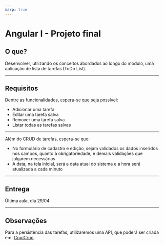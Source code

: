 ```yaml
---
marp: true
---
```


# Angular I - Projeto final

## O que?

Desenvolver, utilizando os conceitos abordados ao longo do módulo, uma aplicação de lista de tarefas (ToDo List).

---

## Requisitos

Dentre as funcionalidades, espera-se que seja possível:

- Adicionar uma tarefa
- Editar uma tarefa salva
- Remover uma tarefa salva
- Listar todas as tarefas salvas

---

Além do CRUD de tarefas, espera-se que:

- No formulário de cadastro e edição, sejam validados os dados inseridos nos campos, quanto à obrigatoriedade, e demais validações que julgarem necessárias
- A data, na tela inicial, será a data atual do sistema e a hora será atualizada a cada minuto

---

## Entrega

Última aula, dia 29/04

---

## Observações

Para a persistência das tarefas, utilizaremos uma API, que poderá ser criada em: [CrudCrud](https://crudcrud.com/).
